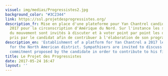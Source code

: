 ```yaml
---
visuel: img/medias/Progressistes2.jpg
background_color: "#3C2344"
link: https://ssl.projetdesprogressistes.org/
description_fr: Mise en place d'une plateforme pour Yan Chantrel candidat aux législatives
  2017 pour la circonscription d'Amérique du Nord. Sur l'instance les sympathisants
  du mouvement sont invités à discuter et à voter point par point les différents engagements
  pris par le candidat afin de contribuer à l'élaboration de son programme définitif.
description_en: 'Establishment of a platform for Yan Chantrel a 2017 legislative candidate
  for the North American district. Sympathisers are invited to discuss and vote each
  commitment proposed by the candidate in order to contribute to his final program. '
title: Le Projet des Progressistes
date: 2017-05-24 16:47
layout: ''
---
```

